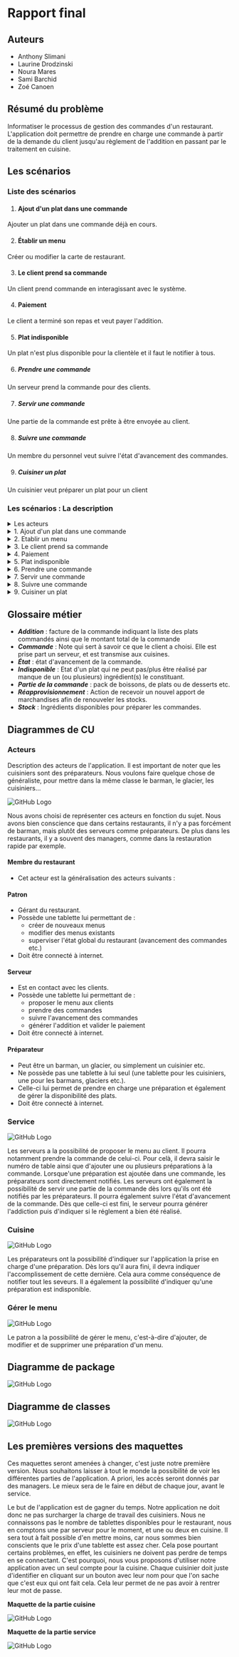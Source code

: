 # Rapport final

## Auteurs

* Anthony Slimani
* Laurine Drodzinski
* Noura Mares
* Sami Barchid
* Zoé Canoen

## Résumé du problème

Informatiser le processus de gestion des commandes d'un restaurant.
L'application doit permettre de prendre en charge une commande à partir
de la demande du client jusqu'au règlement de l'addition en passant par le traitement en cuisine.


## Les scénarios

### Liste des scénarios

 1. #### Ajout d'un plat dans une commande
Ajouter un plat dans une commande déjà en cours.


 2. #### Établir un menu
Créer ou modifier la carte de restaurant.

 3. #### Le client prend sa commande
Un client prend commande en interagissant avec le système.

 4. #### Paiement
Le client a terminé son repas et veut payer l'addition.

 5. #### Plat indisponible
Un plat n'est plus disponible pour la clientèle et il faut le notifier à tous.

 6. ##### Prendre une commande
Un serveur prend la commande pour des clients.

 7. ##### Servir une commande
Une partie de la commande est prête à être envoyée au client.

 8. ##### Suivre une commande
Un membre du personnel veut suivre l'état d'avancement des commandes.

 9. ##### Cuisiner un plat
Un cuisinier veut préparer un plat pour un client


 ### Les scénarios : La description

 <details><summary>Les acteurs</summary>

<p>

- ***Bob*** : client
- ***Alice*** : serveuse
- ***Roger*** : cuisinier
- ***Albert*** : patron

</p>

</details>


 <details><summary>1. Ajout d'un plat dans une commande</summary>

<p>

----------------------------------------------------------------

## Ajouts de plats dans une commande

#### Description :

***Alice*** peut ajouter des plats dans une commande déjà en cours si ***Bob*** le désire.

#### Scénario :

- ***Bob*** veut ajouter un plat à sa commande en cours.
- ***Bob*** appelle ***Alice*** pour changer sa commande.
  - ***Alice*** n'est pas disponible.
- ***Alice*** prend sa tablette.
- ***Alice*** ajoute le nouveau plat à la commande.
  - Le plat n'est plus disponible.
- L'équipe de cuisine est avertie de l'ajout.
  - Problème de notification si problème de connexion à internet.

----------------------------------------------------------------
</p>
</details>

 <details><summary>2. Etablir un menu</summary>

<p>

## Etablir un menu

#### Description :

***Albert*** crée ou modifie la carte du restaurant, avant l'ouverture ou après la fermeture du restaurant.

#### Scénario :

- ***Albert*** commence à créer ou modifier la carte dans l'application.
- ***Albert*** crée ou modifie divers éléments.
- ***Albert*** termine la création ou la modification.
- La carte s'actualise sur les diverses tablettes.
    - Problème d'actualisation si les tablettes ne sont pas connectées à internet.

----------------------------------------------------------------
</p>
</details>

 <details><summary>3. Le client prend sa commande</summary>

<p>

## Le client prend sa commande

*La fonctionnalité étant optionnelle, elle sera décrite et travaillée ultérieurement. Nous la prévoyons pour la V2, voir V3. Nous ferons néanmois le nécéssaire pour pouvoir garder l'application la plus généraliste possible pour pouvoir incorporer cette fonctionnalité plus tard.*

----------------------------------------------------------------
</p>
</details>

 <details><summary>4. Paiement</summary>

<p>

## Paiement

#### Description :

- ***Bob*** a fini de manger et souhaite quitter le restaurant mais avant il doit régler ***l'addition*** de sa commande

#### Scénario :

- ***Bob*** demande ***l'addition*** à ***Alice***
  - ***Alice*** n'est pas disponible
- ***Alice*** recherche ***l'addition*** à partir du numéro de table de ***Bob*** par l'intermédaire de l'application
  - ***Alice*** n'a pas accès au service de commande sur l'application
- L'application affiche ***l'addition***
- ***Alice*** informe le montant de ***l'addition*** à ***Bob***
- ***Bob*** paie ***l'addition*** par le moyen de paiement choisi
- ***Alice*** indique à l'application que ***l'addition*** a bien été réglé
- L'application archive la commande de ***Bob***

#### Questions :

- Faut-il générer ***l'addition*** de manière physique à ***Bob*** ?
  - ***L'addition*** a besoin d'être généré de manière physique notamment pour les notes de frais

----------------------------------------------------------------
</p>
</details>

 <details><summary>5. Plat indisponible</summary>

<p>

## Plat indisponible

#### Description :

- ***Roger*** s'aperçoit que la réalisation d'un plat ne peut être réalisé et doit donc rendre ***indisponible*** ce plat.

#### Scénario :

- ***Roger*** indique que le plat est ***indisponible*** sur l'application
  - Des commandes comprenant ce plat sont en cours
    - L'application annule les commandes comportant ce plat
    - L'application notifie les serveurs des commandes annulées
- L'application bloque la possibilité de sélectionner ce plat lors d'une commande

[En attente de ***réapprovisionnement*** de.s ingrédient.s]_
- ***Roger*** indique que le plat est de nouveau disponible
- L'application débloque la possibilité de sélectionner ce plat lors d'une commande

----------------------------------------------------------------
</p>
</details>

 <details><summary>6. Prendre une commande</summary>

<p>

## Prendre une commande

#### Description :

***Alice*** propose à ***Bob*** de prendre sa première commande.

#### Scénario :

- ***Alice*** propose le menu à ***Bob***.
- ***Bob*** choisit ce qu'il souhaite commander.
- ***Alice***, à partir de sa tablette, transmet la commande et le numéro de table aux cuisiniers.
- Les cuisiniers sont au courant de la commande.

----------------------------------------------------------------
</p>
</details>

 <details><summary>7. Servir une commande</summary>

<p>

## Servir une commande

#### Description :

Lorsque qu'une ***partie de la commande*** est prête, il faut la servir à Bob.

#### Scénario :

- ***Alice*** est mise au courant qu'une ***partie de la commande*** est prête.
  - Problème de notification si problème de connexion à internet.
- ***Alice*** indique sur l'application qu'elle va la chercher.
- ***Alice*** récupère la ***partie de la commande***.
- ***Alice*** la ramène à Bob.

----------------------------------------------------------------
</p>
</details>

 <details><summary>8. Suivre une commande</summary>

<p>

## Suivre une commande

#### Description :

Le personnel du restaurant peut suivre l'état d'avancement d'une commande en cours ou passée.

#### Scénario :

- **Bob** veut savoir si la commande de spaghetti de **Alice** est prête.
- **Bob** sélectionne la commande de **Alice** pour voir son état.
- **Bob** voit que les spaghettis de **Alice** sont prêts.
- **Bob** voit que son mojito fraise n'est pas prêt.
- **Bob** va chercher les spaghettis en cuisine.
- **Bob** amène les spaghettis à **Alice**.
- **Bob** indique que les spaghettis sont servis.

----------------------------------------------------------------
</p>
</details>

 <details><summary>9. Cuisiner un plat</summary>

<p>

## Cuisiner un plat

#### Description :

***Roger*** désire faire un plat, et doit informer l'application sur quel(s) plat(s) il est en train de cuisiner.

#### Scénario :

- ***Roger*** veut cuisiner un (ou plusieurs) plat(s).
- ***Roger*** valide son identité pour voir les plats qui lui sont assignés.
- ***Roger*** choisi un (ou plusieurs) plat(s) qu'il s'apprete à cuisinier.
- ***Roger*** valide et peut commencer à cuisiner.
- Une fois que ***Roger*** a terminé son plat, il s'identifie à nouveau pour dire qu'il a terminé un plat.
- Ensuite, SOIT
    * son plat permet de terminer une ***partie de la commande***,
      dans ce cas une notification est envoyée aux serveurs pour venir chercher le plat.
    * il manque un plat pour la commande, la commande est alors en attente du plat manquant.
      Et attend qu'un cuisinier cuisine le plat manquant.

----------------------------------------------------------------
</p>
</details>

## Glossaire métier

- ***Addition*** : facture de la commande indiquant la liste des plats commandés ainsi que le montant total de la commande
- ***Commande*** : Note qui sert à savoir ce que le client a choisi. Elle est prise part un serveur, et est transmise aux cuisines.
- ***État*** : état d'avancement de la commande.
- ***Indisponible*** : Etat d'un plat qui ne peut pas/plus être réalisé par manque de un (ou plusieurs) ingrédient(s) le constituant.
- ***Partie de la commande*** : pack de boissons, de plats ou de desserts etc.
- ***Réapprovisionnement*** : Action de recevoir un nouvel apport de marchandises afin de renouveler les stocks.
- ***Stock*** : Ingrédients disponibles pour préparer les commandes.

## Diagrammes de CU

### Acteurs

Description des acteurs de l'application. Il est important de noter que les cuisiniers sont des préparateurs. Nous voulons faire quelque chose de généraliste, pour mettre dans la même classe le barman, le glacier, les cuisiniers...  

![GitHub Logo](/images/UC-Acteurs.png)

Nous avons choisi de représenter ces acteurs en fonction du sujet. Nous avons bien conscience que dans certains restaurants, il n'y a pas forcément de barman, mais plutôt des serveurs comme préparateurs. De plus dans les restaurants, il y a souvent des managers, comme dans la restauration rapide par exemple. 

#### Membre du restaurant

- Cet acteur est la généralisation des acteurs suivants :

#### Patron

- Gérant du restaurant.
- Possède une tablette lui permettant de :
    - créer de nouveaux menus
    - modifier des menus existants
    - superviser l'état global du restaurant (avancement des commandes etc.)
- Doit être connecté à internet.

#### Serveur

- Est en contact avec les clients.
- Possède une tablette lui permettant de :
    - proposer le menu aux clients
    - prendre des commandes
    - suivre l'avancement des commandes    
    - générer l'addition et valider le paiement
- Doit être connecté à internet.

#### Préparateur

- Peut être un barman, un glacier, ou simplement un cuisinier etc.
- Ne possède pas une tablette à lui seul (une tablette pour les cuisiniers, une pour les barmans, glaciers etc.).
- Celle-ci lui permet de prendre en charge une préparation et également de gérer la disponibilité des plats.
- Doit être connecté à internet.


### Service

![GitHub Logo](/images/UC-Service.png)

Les serveurs a la possibilité de proposer le menu au client. Il pourra notamment prendre la commande de celui-ci. Pour celà, il devra saisir le numéro de table ainsi que d'ajouter une ou plusieurs préparations à la commande. Lorsque'une préparation est ajoutée dans une commande, les préparateurs sont directement notifiés. Les serveurs ont également la possibilité de servir une partie de la commande dès lors qu'ils ont été notifiés par les préparateurs. Il pourra également suivre l'état d'avancement de la commande. Dès que celle-ci est fini, le serveur pourra générer l'addiction puis d'indiquer si le réglement a bien été réalisé.

### Cuisine

![GitHub Logo](/images/UC-Cuisine.png)


Les préparateurs ont la possibilité d'indiquer sur l'application la prise en charge d'une préparation. Dès lors qu'il aura fini, il devra indiquer l'accomplissement de cette dernière. Cela aura comme conséquence de notifier tout les seveurs. Il a également la possibilité d'indiquer qu'une préparation est indisponible.


### Gérer le menu

![GitHub Logo](/images/UC-Menu.png)

Le patron a la possibilité de gérer le menu, c'est-à-dire d'ajouter, de modifier et de supprimer une préparation d'un menu.


## Diagramme de package

![GitHub Logo](/images/diagramme_packages.PNG)

## Diagramme de classes

![GitHub Logo](/images/diagramme_classe.PNG)

## Les premières versions des maquettes

Ces maquettes seront amenées à changer, c'est juste notre première version. Nous souhaitons laisser à tout le monde la possibilité de voir les différentes parties de l'application. A priori, les accès seront donnés par des managers. Le mieux sera de le faire en début de chaque jour, avant le service.

Le but de l'application est de gagner du temps. Notre application ne doit donc ne pas surcharger la charge de travail des cuisiniers. Nous ne connaissons pas le nombre de tablettes disponibles pour le restaurant, nous en comptons une par serveur pour le moment, et une ou deux en cuisine. Il sera tout à fait possible d'en mettre moins, car nous sommes bien conscients que le prix d'une tablette est assez cher. Cela pose pourtant certains problèmes, en effet, les cuisiniers ne doivent pas perdre de temps en se connectant. C'est pourquoi, nous vous proposons d'utiliser notre application avec un seul compte pour la cuisine. Chaque cuisinier doit juste d'identifier en cliquant sur un bouton avec leur nom pour que l'on sache que c'est eux qui ont fait cela. Cela leur permet de ne pas avoir à rentrer leur mot de passe. 

**Maquette de la partie cuisine**

![GitHub Logo](/Maquette/Cuisine.png)

**Maquette de la partie service**

![GitHub Logo](/Maquette/Service.png)

